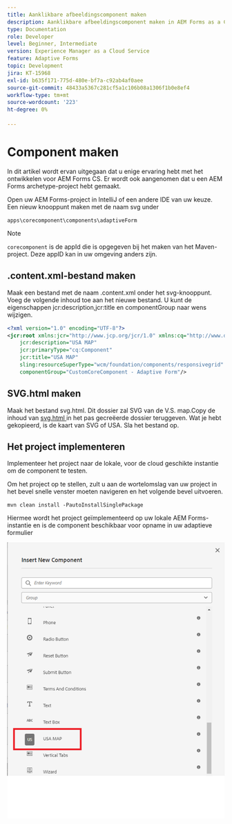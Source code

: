 ```yaml
---
title: Aanklikbare afbeeldingscomponent maken
description: Aanklikbare afbeeldingscomponent maken in AEM Forms as a Cloud Service
type: Documentation
role: Developer
level: Beginner, Intermediate
version: Experience Manager as a Cloud Service
feature: Adaptive Forms
topic: Development
jira: KT-15968
exl-id: b635f171-775d-480e-bf7a-c92ab4af0aee
source-git-commit: 48433a5367c281cf5a1c106b08a1306f1b0e8ef4
workflow-type: tm+mt
source-wordcount: '223'
ht-degree: 0%

---
```


# Component maken

In dit artikel wordt ervan uitgegaan dat u enige ervaring hebt met het ontwikkelen voor AEM Forms CS. Er wordt ook aangenomen dat u een AEM Forms archetype-project hebt gemaakt.

Open uw AEM Forms-project in IntelliJ of een andere IDE van uw keuze. Een nieuw knooppunt maken met de naam svg under

```
apps\corecomponent\components\adaptiveForm
```

>[!NOTE]
>
> ``corecomponent`` is de appId die is opgegeven bij het maken van het Maven-project. Deze appID kan in uw omgeving anders zijn.


## .content.xml-bestand maken

Maak een bestand met de naam .content.xml onder het svg-knooppunt. Voeg de volgende inhoud toe aan het nieuwe bestand. U kunt de eigenschappen jcr:description,jcr:title en componentGroup naar wens wijzigen.

```xml
<?xml version="1.0" encoding="UTF-8"?>
<jcr:root xmlns:jcr="http://www.jcp.org/jcr/1.0" xmlns:cq="http://www.day.com/jcr/cq/1.0" xmlns:sling="http://sling.apache.org/jcr/sling/1.0"
    jcr:description="USA MAP"
    jcr:primaryType="cq:Component"
    jcr:title="USA MAP"
    sling:resourceSuperType="wcm/foundation/components/responsivegrid"
    componentGroup="CustomCoreComponent - Adaptive Form"/>
```

## SVG.html maken

Maak het bestand svg.html. Dit dossier zal SVG van de V.S. map.Copy de inhoud van [ svg.html ](assets/svg.html) in het pas gecreëerde dossier teruggeven. Wat je hebt gekopieerd, is de kaart van SVG of USA. Sla het bestand op.

## Het project implementeren

Implementeer het project naar de lokale, voor de cloud geschikte instantie om de component te testen.

Om het project op te stellen, zult u aan de wortelomslag van uw project in het bevel snelle venster moeten navigeren en het volgende bevel uitvoeren.

```
mvn clean install -PautoInstallSinglePackage
```

Hiermee wordt het project geïmplementeerd op uw lokale AEM Forms-instantie en is de component beschikbaar voor opname in uw adaptieve formulier

![ usa-kaart ](./assets/usa-map.png)
